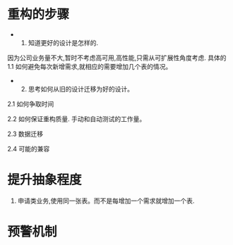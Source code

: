 # 重构的步骤

* 1. 知道更好的设计是怎样的.

因为公司业务量不大,暂时不考虑高可用,高性能,只需从可扩展性角度考虑. 
具体的
1.1 如何避免每次新增需求,就相应的需要增加几个表的情况。

* 2. 思考如何从旧的设计迁移为好的设计。

2.1 如何争取时间

2.2 如何保证重构质量. 手动和自动测试的工作量。

2.3 数据迁移

2.4 可能的兼容

# 提升抽象程度

1. 申请类业务,使用同一张表。而不是每增加一个需求就增加一个表.

# 预警机制

